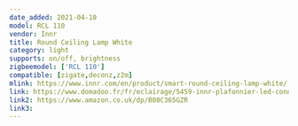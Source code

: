 ```yaml
---
date_added: 2021-04-10
model: RCL 110
vendor: Innr
title: Round Ceiling Lamp White
category: light
supports: on/off, brightness
zigbeemodel: ['RCL 110']
compatible: [zigate,deconz,z2m]
mlink: https://www.innr.com/en/product/smart-round-ceiling-lamp-white/
link: https://www.domadoo.fr/fr/eclairage/5459-innr-plafonnier-led-connecte-30cm-blanc-chaud-8718781552619.html
link2: https://www.amazon.co.uk/dp/B08C365GZR
link3: 
---
```

